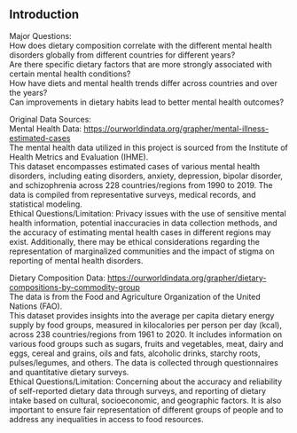 
## Introduction

Major Questions: <br />
How does dietary composition correlate with the different mental health disorders globally from different countries for different years? <br />
Are there specific dietary factors that are more strongly associated with certain mental health conditions? <br />
How have diets and mental health trends differ across countries and over the years? <br />
Can improvements in dietary habits lead to better mental health outcomes?

Original Data Sources: <br />
Mental Health Data: https://ourworldindata.org/grapher/mental-illness-estimated-cases <br /> 
The mental health data utilized in this project is sourced from the Institute of Health Metrics and Evaluation (IHME). <br />
This dataset encompasses estimated cases of various mental health disorders, including eating disorders, anxiety, depression, bipolar disorder, and schizophrenia across 228 countries/regions from 1990 to 2019. 
The data is compiled from representative surveys, medical records, and statistical modeling. <br />
Ethical Questions/Limitation: Privacy issues with the use of sensitive mental health information, potential inaccuracies in data collection methods, and the accuracy of estimating mental health cases in different regions may exist. Additionally, there may be ethical considerations regarding the representation of marginalized communities and the impact of stigma on reporting of mental health disorders.

Dietary Composition Data: https://ourworldindata.org/grapher/dietary-compositions-by-commodity-group <br />
The data is from the Food and Agriculture Organization of the United Nations (FAO). <br />
This dataset provides insights into the average per capita dietary energy supply by food groups, measured in kilocalories per person per day (kcal), across 238 countries/regions from 1961 to 2020.
It includes information on various food groups such as sugars, fruits and vegetables, meat, dairy and eggs, cereal and grains, oils and fats, alcoholic drinks, starchy roots, pulses/legumes, and others. 
The data is collected through questionnaires and quantitative dietary surveys. <br />
Ethical Questions/Limitation: Concerning about the accuracy and reliability of self-reported dietary data through surveys, and reporting of dietary intake based on cultural, socioeconomic, and geographic factors. It is also important to ensure fair representation of different groups of people and to address any inequalities in access to food resources.


